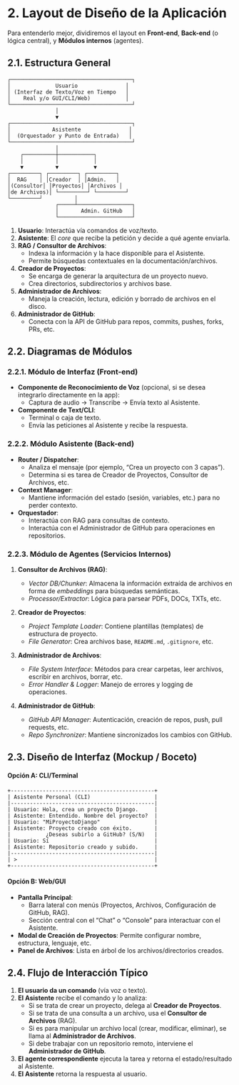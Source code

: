 # 2. Layout de Diseño de la Aplicación

Para entenderlo mejor, dividiremos el layout en **Front-end**, **Back-end** (o lógica central), y **Módulos internos** (agentes).

## 2.1. Estructura General

```
┌──────────────────────────────────────┐
│              Usuario               │
│ (Interfaz de Texto/Voz en Tiempo   │
│    Real y/o GUI/CLI/Web)           │
└──────────────────────────────────────┘
               │
               ▼
┌──────────────────────────────────────┐
│             Asistente               │
│  (Orquestador y Punto de Entrada)   │
└──────────────────────────────────────┘
               │
    ┌──────────┼───────────┐
    │          │           │
    ▼          ▼           ▼
┌─────────┐ ┌─────────┐ ┌─────────┐
│  RAG    │ │Creador  │ │Admin.   │
│(Consultor│ │Proyectos│ │Archivos │
│de Archivos)│ └─────────┘ └─────────┘
└─────────┘          │
               ┌─────┴─────────────────┐
               │       Admin. GitHub   │
               └───────────────────────┘
```

1. **Usuario**: Interactúa vía comandos de voz/texto.
2. **Asistente**: El _core_ que recibe la petición y decide a qué agente enviarla.
3. **RAG / Consultor de Archivos**:
    - Indexa la información y la hace disponible para el Asistente.
    - Permite búsquedas contextuales en la documentación/archivos.
4. **Creador de Proyectos**:
    - Se encarga de generar la arquitectura de un proyecto nuevo.
    - Crea directorios, subdirectorios y archivos base.
5. **Administrador de Archivos**:
    - Maneja la creación, lectura, edición y borrado de archivos en el disco.
6. **Administrador de GitHub**:
    - Conecta con la API de GitHub para repos, commits, pushes, forks, PRs, etc.

## 2.2. Diagramas de Módulos

### 2.2.1. Módulo de Interfaz (Front-end)

- **Componente de Reconocimiento de Voz** (opcional, si se desea integrarlo directamente en la app):
    - Captura de audio -> Transcribe -> Envía texto al Asistente.
- **Componente de Text/CLI**:
    - Terminal o caja de texto.
    - Envía las peticiones al Asistente y recibe la respuesta.

### 2.2.2. Módulo Asistente (Back-end)

- **Router / Dispatcher**:
    - Analiza el mensaje (por ejemplo, “Crea un proyecto con 3 capas”).
    - Determina si es tarea de Creador de Proyectos, Consultor de Archivos, etc.
- **Context Manager**:
    - Mantiene información del estado (sesión, variables, etc.) para no perder contexto.
- **Orquestador**:
    - Interactúa con RAG para consultas de contexto.
    - Interactúa con el Administrador de GitHub para operaciones en repositorios.

### 2.2.3. Módulo de Agentes (Servicios Internos)

1. **Consultor de Archivos (RAG)**:
    
    - _Vector DB/Chunker_: Almacena la información extraída de archivos en forma de _embeddings_ para búsquedas semánticas.
    - _Processor/Extractor_: Lógica para parsear PDFs, DOCs, TXTs, etc.
2. **Creador de Proyectos**:
    
    - _Project Template Loader_: Contiene plantillas (templates) de estructura de proyecto.
    - _File Generator_: Crea archivos base, `README.md`, `.gitignore`, etc.
3. **Administrador de Archivos**:
    
    - _File System Interface_: Métodos para crear carpetas, leer archivos, escribir en archivos, borrar, etc.
    - _Error Handler & Logger_: Manejo de errores y logging de operaciones.
4. **Administrador de GitHub**:
    
    - _GitHub API Manager_: Autenticación, creación de repos, push, pull requests, etc.
    - _Repo Synchronizer_: Mantiene sincronizados los cambios con GitHub.

## 2.3. Diseño de Interfaz (Mockup / Boceto)

#### Opción A: CLI/Terminal

```
+---------------------------------------------+
| Asistente Personal (CLI)                    |
|---------------------------------------------|
| Usuario: Hola, crea un proyecto Django.     |
| Asistente: Entendido. Nombre del proyecto?  |
| Usuario: "MiProyectoDjango"                 |
| Asistente: Proyecto creado con éxito.       |
|           ¿Deseas subirlo a GitHub? (S/N)   |
| Usuario: Sí                                 |
| Asistente: Repositorio creado y subido.     |
|---------------------------------------------|
| >                                           |
+---------------------------------------------+
```

#### Opción B: Web/GUI

- **Pantalla Principal**:
    - Barra lateral con menús (Proyectos, Archivos, Configuración de GitHub, RAG).
    - Sección central con el “Chat” o “Console” para interactuar con el Asistente.
- **Modal de Creación de Proyectos**: Permite configurar nombre, estructura, lenguaje, etc.
- **Panel de Archivos**: Lista en árbol de los archivos/directorios creados.

## 2.4. Flujo de Interacción Típico

1. **El usuario da un comando** (vía voz o texto).
2. **El Asistente** recibe el comando y lo analiza:
    - Si se trata de crear un proyecto, delega al **Creador de Proyectos**.
    - Si se trata de una consulta a un archivo, usa el **Consultor de Archivos** (RAG).
    - Si es para manipular un archivo local (crear, modificar, eliminar), se llama al **Administrador de Archivos**.
    - Si debe trabajar con un repositorio remoto, interviene el **Administrador de GitHub**.
3. **El agente correspondiente** ejecuta la tarea y retorna el estado/resultado al Asistente.
4. **El Asistente** retorna la respuesta al usuario.